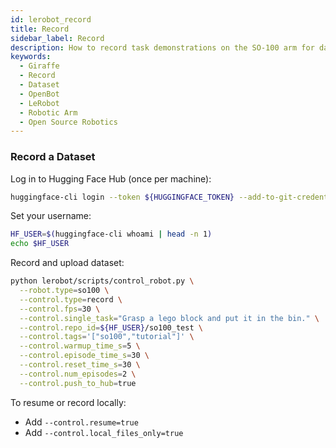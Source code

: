 ```yaml
---
id: lerobot_record
title: Record
sidebar_label: Record
description: How to record task demonstrations on the SO-100 arm for dataset creation and training.
keywords:
  - Giraffe
  - Record
  - Dataset
  - OpenBot
  - LeRobot
  - Robotic Arm
  - Open Source Robotics
---
```


<!-- @format -->

### Record a Dataset

Log in to Hugging Face Hub (once per machine):

```bash
huggingface-cli login --token ${HUGGINGFACE_TOKEN} --add-to-git-credential
```

Set your username:

```bash
HF_USER=$(huggingface-cli whoami | head -n 1)
echo $HF_USER
```

Record and upload dataset:

```bash
python lerobot/scripts/control_robot.py \
  --robot.type=so100 \
  --control.type=record \
  --control.fps=30 \
  --control.single_task="Grasp a lego block and put it in the bin." \
  --control.repo_id=${HF_USER}/so100_test \
  --control.tags='["so100","tutorial"]' \
  --control.warmup_time_s=5 \
  --control.episode_time_s=30 \
  --control.reset_time_s=30 \
  --control.num_episodes=2 \
  --control.push_to_hub=true
```

To resume or record locally:

- Add `--control.resume=true`
- Add `--control.local_files_only=true`
